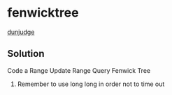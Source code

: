 # fenwicktree
[dunjudge](https://dunjudge.me/analysis/problems/1196/)

## Solution
Code a Range Update Range Query Fenwick Tree
1. Remember to use long long in order not to time out